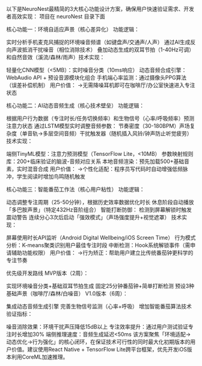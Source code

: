 以下是NeuroNest最精简的3大核心功能设计方案，确保用户快速验证需求、开发者高效实现：
项目在 neuroNest 目录下面

​核心功能一：环境自适应声景（核心差异化）​
​功能逻辑：

实时分析手机麦克风捕捉的环境噪音频谱（如键盘声/交通声/人声）
通过AI生成反向声波抵消干扰噪音（相位消除技术）
叠加动态生成的双耳节拍（1-40Hz可调）和自然音效（溪流/森林/雨声）
​技术实现：

轻量化CNN模型（<5MB）：实时噪音分类（10ms响应）
动态音频合成引擎：WebAudio API + 预设音源模块化组合
手机端心率监测：通过摄像头PPG算法（误差补偿机制）
​用户价值：
→ ​无需降噪耳机即可在咖啡厅/办公室快速进入专注状态

​核心功能二：AI动态音频生成（核心技术壁垒）​
​功能逻辑：

根据用户行为数据（专注时长/任务切换频率）和生物信号（心率/呼吸频率）预测注意力状态
通过LSTM模型实时调整音频参数：
​节奏密度​（30-180BPM）
​声场复杂度​（单音轨→多层空间音频）
​干扰触发器​（随机插入风铃/钟声防止听觉疲劳）
​技术实现：

端侧TinyML模型：注意力预测模型（TensorFlow Lite，<10MB）
参数映射规则库：200+临床验证的脑波-音频对应关系
本地音频渲染：预先加载500+基础音素，实时混音合成
​用户价值：
→ ​个性化适配：程序员写代码时自动增强低频脉冲，学生阅读时增加鸟鸣随机触发

​核心功能三：智能番茄工作法（核心用户粘性）​
​功能逻辑：

动态调整专注周期（25-50分钟），根据历史效率数据优化时长
休息阶段自动播放「多巴胺声景」（特定432Hz音阶组合）
智能打断防御：
检测到屏幕解锁时触发震动警告
连续分心3次后启动「强效模式」（声场强度提升+视觉遮罩）
​技术实现：

屏幕使用时长API监听（Android Digital Wellbeing/iOS Screen Time）
行为模式分析：K-means聚类识别用户最佳专注时段
中断检测：Hook系统解锁事件（需申请辅助功能权限）
​用户价值：
→ ​行为矫正：帮助用户建立比传统番茄钟更科学的专注节奏

​优先级开发路线
​MVP版本​（2周）：

实现环境噪音分类+基础双耳节拍生成
固定25分钟番茄钟+简单打断检测
预设3种基础声景（咖啡厅/森林/白噪音）
​V1.0版本​（6周）：

集成动态音频生成引擎
完善生物信号监测（心率+呼吸）
增加智能番茄算法
​技术验证指标：

噪音消除效果：环境干扰声压降低15dB以上
专注效率提升：通过用户测试验证专注时长增加30%
端侧推理速度：音频生成延迟<50ms
该方案聚焦「环境适配→动态优化→行为强化」的核心闭环，在保证技术可行性的同时最大化初期版本的用户价值。建议使用React Native + TensorFlow Lite跨平台框架，优先开发iOS版本利用CoreML加速推理。